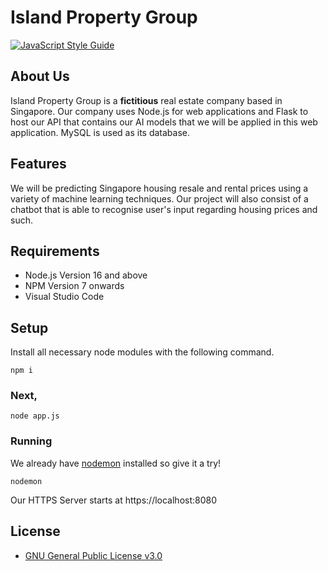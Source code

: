 # Island Property Group

[![JavaScript Style Guide](https://cdn.rawgit.com/standard/standard/master/badge.svg)](https://github.com/standard/standard)

## About Us

 Island Property Group is a **fictitious** real estate company based in Singapore. Our company uses Node.js for web applications and Flask to host our API that contains our AI models that we will be applied in this web application. MySQL is used as its database.

## Features

We will be predicting Singapore housing resale and rental prices using a variety of machine learning techniques. Our project will also consist of a chatbot that is able to recognise user's input regarding housing prices and such.

## Requirements
- Node.js Version 16 and above
- NPM Version 7 onwards
- Visual Studio Code

## Setup

Install all necessary node modules with the following command.

```
npm i
```

### Next,
```
node app.js
```

### Running
We already have [nodemon](https://github.com/remy/nodemon) installed so give it a try! 
```
nodemon
```

Our HTTPS Server starts at https://localhost:8080

## License
- [GNU General Public License v3.0](https://www.gnu.org/licenses/gpl-3.0.en.html)